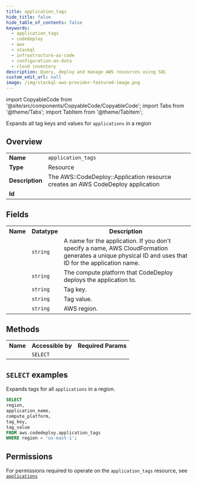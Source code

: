 ```yaml
---
title: application_tags
hide_title: false
hide_table_of_contents: false
keywords:
  - application_tags
  - codedeploy
  - aws
  - stackql
  - infrastructure-as-code
  - configuration-as-data
  - cloud inventory
description: Query, deploy and manage AWS resources using SQL
custom_edit_url: null
image: /img/stackql-aws-provider-featured-image.png
---
```


import CopyableCode from '@site/src/components/CopyableCode/CopyableCode';
import Tabs from '@theme/Tabs';
import TabItem from '@theme/TabItem';

Expands all tag keys and values for <code>applications</code> in a region

## Overview
<table>
<tbody>
<tr><td><b>Name</b></td><td><code>application_tags</code></td></tr>
<tr><td><b>Type</b></td><td>Resource</td></tr>
<tr><td><b>Description</b></td><td>The AWS::CodeDeploy::Application resource creates an AWS CodeDeploy application</td></tr>
<tr><td><b>Id</b></td><td><CopyableCode code="aws.codedeploy.application_tags" /></td></tr>
</tbody>
</table>

## Fields
<table>
<tbody>
<tr><th>Name</th><th>Datatype</th><th>Description</th></tr><tr><td><CopyableCode code="application_name" /></td><td><code>string</code></td><td>A name for the application. If you don't specify a name, AWS CloudFormation generates a unique physical ID and uses that ID for the application name.</td></tr>
<tr><td><CopyableCode code="compute_platform" /></td><td><code>string</code></td><td>The compute platform that CodeDeploy deploys the application to.</td></tr>
<tr><td><CopyableCode code="tag_key" /></td><td><code>string</code></td><td>Tag key.</td></tr>
<tr><td><CopyableCode code="tag_value" /></td><td><code>string</code></td><td>Tag value.</td></tr>
<tr><td><CopyableCode code="region" /></td><td><code>string</code></td><td>AWS region.</td></tr>
</tbody>
</table>

## Methods

<table>
<tbody>
  <tr>
    <th>Name</th>
    <th>Accessible by</th>
    <th>Required Params</th>
  </tr>
  <tr>
    <td><CopyableCode code="list_resources" /></td>
    <td><code>SELECT</code></td>
    <td><CopyableCode code="region" /></td>
  </tr>
</tbody>
</table>

## `SELECT` examples
Expands tags for all <code>applications</code> in a region.
```sql
SELECT
region,
application_name,
compute_platform,
tag_key,
tag_value
FROM aws.codedeploy.application_tags
WHERE region = 'us-east-1';
```


## Permissions

For permissions required to operate on the <code>application_tags</code> resource, see <a href="/services/codedeploy/applications/#permissions"><code>applications</code></a>

